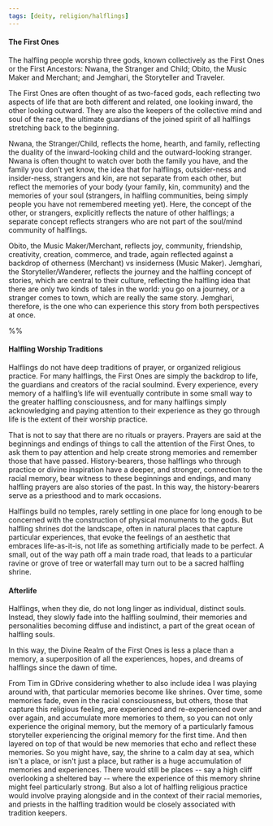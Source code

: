 ```yaml
---
tags: [deity, religion/halflings]
---
```


#### The First Ones

The halfling people worship three gods, known collectively as the First Ones or the First Ancestors: Nwana, the Stranger and Child; Obito, the Music Maker and Merchant; and Jemghari, the Storyteller and Traveler. 

The First Ones are often thought of as two-faced gods, each reflecting two aspects of life that are both different and related, one looking inward, the other looking outward. They are also the keepers of the collective mind and soul of the race, the ultimate guardians of the joined spirit of all halflings stretching back to the beginning.

Nwana, the Stranger/Child, reflects the home, hearth, and family, reflecting the duality of the inward-looking child and the outward-looking stranger. Nwana is often thought to watch over both the family you have, and the family you don’t yet know, the idea that for halflings, outsider-ness and insider-ness, strangers and kin, are not separate from each other, but reflect the memories of your body (your family, kin, community) and the memories of your soul (strangers, in halfling communities, being simply people you have not remembered meeting yet). Here, the concept of the other, or strangers, explicitly reflects the nature of other halflings; a separate concept reflects strangers who are not part of the soul/mind community of halflings.  

Obito, the Music Maker/Merchant, reflects joy, community, friendship, creativity, creation, commerce, and trade, again reflected against a backdrop of otherness (Merchant) vs insiderness (Music Maker). Jemghari, the Storyteller/Wanderer, reflects the journey and the halfling concept of stories, which are central to their culture, reflecting the halfling idea that there are only two kinds of tales in the world: you go on a journey, or a stranger comes to town, which are really the same story. Jemghari, therefore, is the one who can experience this story from both perspectives at once.

%%


#### Halfling Worship Traditions

Halflings do not have deep traditions of prayer, or organized religious practice. For many halflings, the First Ones are simply the backdrop to life, the guardians and creators of the racial soulmind. Every experience, every memory of a halfling’s life will eventually contribute in some small way to the greater halfling consciousness, and for many halflings simply acknowledging and paying attention to their experience as they go through life is the extent of their worship practice.  

That is not to say that there are no rituals or prayers. Prayers are said at the beginnings and endings of things to call the attention of the First Ones, to ask them to pay attention and help create strong memories and remember those that have passed. History-bearers, those halflings who through practice or divine inspiration have a deeper, and stronger, connection to the racial memory, bear witness to these beginnings and endings, and many halfling prayers are also stories of the past. In this way, the history-bearers serve as a priesthood and to mark occasions.   

Halflings build no temples, rarely settling in one place for long enough to be concerned with the construction of physical monuments to the gods. But halfling shrines dot the landscape, often in natural places that capture particular experiences, that evoke the feelings of an aesthetic that embraces life-as-it-is, not life as something artificially made to be perfect. A small, out of the way path off a main trade road, that leads to a particular ravine or grove of tree or waterfall may turn out to be a sacred halfling shrine.


#### Afterlife
 
Halflings, when they die, do not long linger as individual, distinct souls. Instead, they slowly fade into the halfling soulmind, their memories and personalities becoming diffuse and indistinct, a part of the great ocean of halfling souls. 

In this way, the Divine Realm of the First Ones is less a place than a memory, a superposition of all the experiences, hopes, and dreams of halflings since the dawn of time. 

From Tim in GDrive
considering whether to also include idea I was playing around with, that particular memories become like shrines. Over time, some memories fade, even in the racial consciousness, but others, those that capture this religious feeling, are experienced and re-experienced over and over again, and accumulate more memories to them, so you can not only experience the original memory, but the memory of a particularly famous storyteller experiencing the original memory for the first time. And then layered on top of that would be new memories that echo and reflect these memories. So you might have, say, the shrine to a calm day at sea, which isn't a place, or isn't just a place, but rather is a huge accumulation of memories and experiences. There would still be places -- say a high cliff overlooking a sheltered bay -- where the experience of this memory shrine might feel particularly strong. But also a lot of halfling religious practice would involve praying alongside and in the context of their racial memories, and priests in the halfling tradition would be closely associated with tradition keepers.

